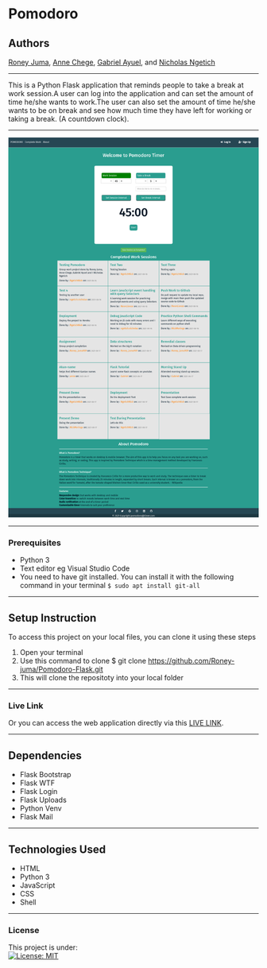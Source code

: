 # Pomodoro
## Authors
[Roney Juma](https://github.com/Roney-juma), [Anne Chege](https://github.com/annechege), [Gabriel Ayuel](https://github.com/ayuelgarang105), and [Nicholas Ngetich](https://github.com/ngetichnicholas)
*****
This is a Python Flask application that reminds people to take a break at work session.A user can log into the application and can set the amount of time he/she wants to work.The user can also set the amount of time he/she wants to be on break and see how much time they have left for working or taking a break. (A countdown clock).
*****
![alt text](https://github.com/Roney-juma/Pomodoro-Flask/blob/master/app/static/images/homepage.png)
*****
### Prerequisites
* Python 3
* Text editor eg Visual Studio Code
* You need to have git installed. You can install it with the following command in your terminal
`$ sudo apt install git-all`
*****
## Setup Instruction
To access this project on your local files, you can clone it using these steps
1. Open your terminal
1. Use this command to clone $ git clone https://github.com/Roney-juma/Pomodoro-Flask.git
1. This will clone the repositoty into your local folder
*****
### Live Link
Or you can access the web application directly via this [LIVE LINK](https://pomodoro-timer-nick.herokuapp.com/).
******
## Dependencies
* Flask Bootstrap
* Flask WTF
* Flask Login
* Flask Uploads
* Python Venv
* Flask Mail
*****
## Technologies Used
* HTML
* Python 3
* JavaScript
* CSS
* Shell
*****
### License
This project is under:  
[![License: MIT](https://img.shields.io/badge/License-MIT-yellow.svg)](/LICENSE)  

